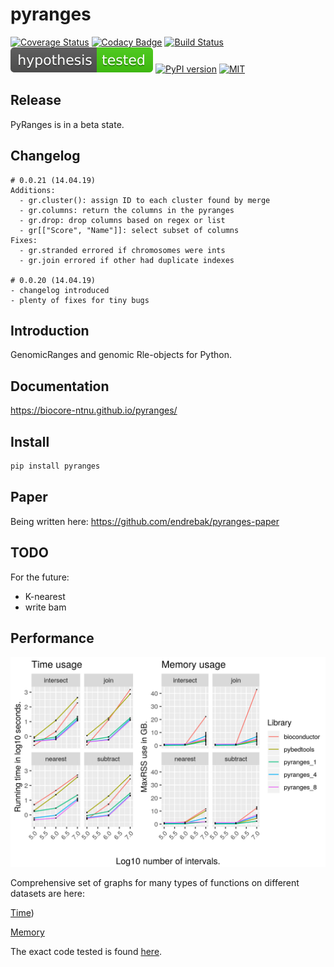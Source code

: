 # pyranges

[![Coverage Status](https://img.shields.io/coveralls/github/biocore-ntnu/pyranges.svg)](https://coveralls.io/github/biocore-ntnu/pyranges?branch=master) [![Codacy Badge](https://api.codacy.com/project/badge/Grade/b61a53346d764a8d8f0ab2a6afd7b100)](https://www.codacy.com/app/endrebak/pyranges?utm_source=github.com&amp;utm_medium=referral&amp;utm_content=biocore-ntnu/pyranges&amp;utm_campaign=Badge_Grade) [![Build Status](https://travis-ci.org/biocore-ntnu/pyranges.svg?branch=master)](https://travis-ci.org/biocore-ntnu/pyranges) [![hypothesis tested](graphs/hypothesis-tested-brightgreen.svg)](http://hypothesis.readthedocs.io/) [![PyPI version](https://badge.fury.io/py/pyranges.svg)](https://badge.fury.io/py/pyranges) [![MIT](https://img.shields.io/pypi/l/pyranges.svg?color=green)](https://opensource.org/licenses/MIT)

## Release

PyRanges is in a beta state.

## Changelog

```
# 0.0.21 (14.04.19)
Additions:
  - gr.cluster(): assign ID to each cluster found by merge
  - gr.columns: return the columns in the pyranges
  - gr.drop: drop columns based on regex or list
  - gr[["Score", "Name"]]: select subset of columns
Fixes:
  - gr.stranded errored if chromosomes were ints
  - gr.join errored if other had duplicate indexes

# 0.0.20 (14.04.19)
- changelog introduced
- plenty of fixes for tiny bugs
```

## Introduction

GenomicRanges and genomic Rle-objects for Python.

## Documentation

<https://biocore-ntnu.github.io/pyranges/>

## Install

```bash
pip install pyranges
```

## Paper

Being written here: <https://github.com/endrebak/pyranges-paper>

## TODO

For the future:

*   K-nearest
*   write bam

## Performance

<img src="./graphs/main_paper_annotation_binary.png" />

Comprehensive set of graphs for many types of functions on different datasets are here:

[Time](https://github.com/endrebak/pyranges-paper/blob/master/supplementary_paper/time.md))

[Memory](https://github.com/endrebak/pyranges-paper/blob/master/supplementary_paper/memory.md)

The exact code tested is found [here](https://github.com/endrebak/pyranges-paper/tree/master/supplementaries).
